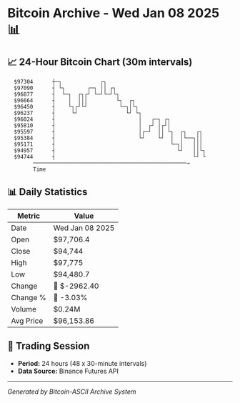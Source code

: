 # Bitcoin Archive - Wed Jan 08 2025 📊

## 📈 24-Hour Bitcoin Chart (30m intervals)

```
  $97304      ┼─┐            ┌┐                                
  $97090      ┤ └┐       ┌─┐ ││ ┌┐                             
  $96877      ┤  └─┐  ┌┐┌┘ └─┘└─┘└┐                            
  $96664      ┤    │  │││         └┐  ┌┐                       
  $96450      ┤    └┐┌┘└┘          └─┐│└┐                      
  $96237      ┤     └┘               └┘ └┐                     
  $96024      ┤                          │   ┌─┐ ┌┐            
  $95810      ┤                          │  ┌┘ │┌┘│            
  $95597      ┤                          │┌─┘  ││ └┐  ┌┐   ┌┐  
  $95384      ┤                          └┘    └┘  │  │└──┐││  
  $95171      ┤                                    └─┐│   │││  
  $94957      ┤                                      └┘   ││└┐ 
  $94744      ┤                                           └┘ └ 
        ────────────────────────────────────────────────→
        Time
```

## 📊 Daily Statistics

| Metric | Value |
|--------|-------|
| Date | Wed Jan 08 2025 |
| Open | $97,706.4 |
| Close | $94,744 |
| High | $97,775 |
| Low | $94,480.7 |
| Change | 🔴 $-2962.40 |
| Change % | 🔴 -3.03% |
| Volume | $0.24M |
| Avg Price | $96,153.86 |

## 📅 Trading Session

- **Period:** 24 hours (48 x 30-minute intervals)
- **Data Source:** Binance Futures API

---
*Generated by Bitcoin-ASCII Archive System*
